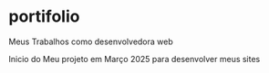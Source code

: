# portifolio
Meus Trabalhos como desenvolvedora web

Inicio do Meu projeto em Março 2025 para desenvolver meus sites
